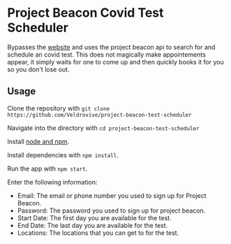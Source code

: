 # Project Beacon Covid Test Scheduler
Bypasses the [website](https://app.beacontesting.com/) and uses the project beacon api to search for and schedule an covid test. This does not magically make appointements appear, it simply waits for one to come up and then quickly books it for you so you don't lose out.

## Usage
Clone the repository with `git clone https://github.com/Veldrovive/project-beacon-test-scheduler`

Navigate into the directory with `cd project-beacon-test-scheduler`

Install [node and npm](https://nodejs.org/en/download/).

Install dependencies with `npm install`.

Run the app with `npm start`.

Enter the following information:
* Email: The email or phone number you used to sign up for Project Beacon.
* Password: The password you used to sign up for project beacon.
* Start Date: The first day you are available for the test.
* End Date: The last day you are available for the test.
* Locations: The locations that you can get to for the test.
